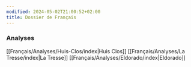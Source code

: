 ```yaml
---
modified: 2024-05-02T21:00:52+02:00
title: Dossier de Français
---
```

### Analyses

[[Français/Analyses/Huis-Clos/index|Huis Clos]]
[[Français/Analyses/La Tresse/index|La Tresse]]
[[Français/Analyses/Eldorado/index|Eldorado]]